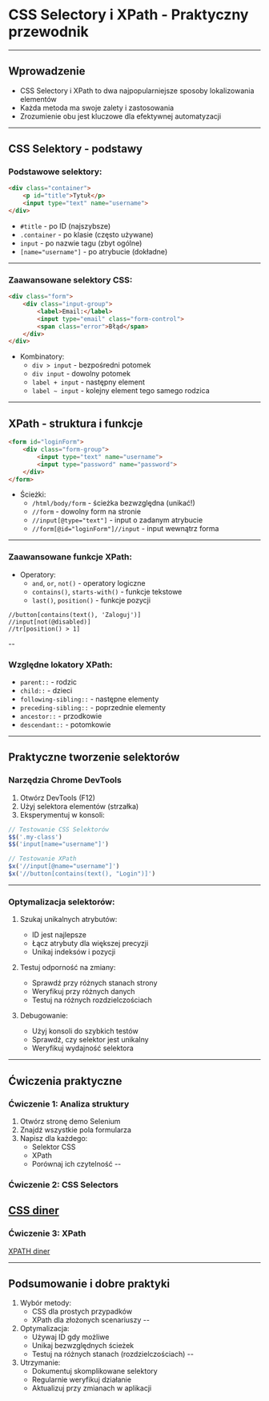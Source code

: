 # CSS Selectory i XPath - Praktyczny przewodnik
---
## Wprowadzenie
- CSS Selectory i XPath to dwa najpopularniejsze sposoby lokalizowania elementów
- Każda metoda ma swoje zalety i zastosowania
- Zrozumienie obu jest kluczowe dla efektywnej automatyzacji
---
## CSS Selektory - podstawy
### Podstawowe selektory:
```html
<div class="container">
    <p id="title">Tytuł</p>
    <input type="text" name="username">
</div>
```

- `#title` - po ID (najszybsze)
- `.container` - po klasie (często używane)
- `input` - po nazwie tagu (zbyt ogólne)
- `[name="username"]` - po atrybucie (dokładne)
---

### Zaawansowane selektory CSS:
```html
<div class="form">
    <div class="input-group">
        <label>Email:</label>
        <input type="email" class="form-control">
        <span class="error">Błąd</span>
    </div>
</div>
```

- Kombinatory:
  - `div > input` - bezpośredni potomek
  - `div input` - dowolny potomek
  - `label + input` - następny element
  - `label ~ input` - kolejny element tego samego rodzica
---
## XPath - struktura i funkcje
```html
<form id="loginForm">
    <div class="form-group">
        <input type="text" name="username">
        <input type="password" name="password">
    </div>
</form>
```
- Ścieżki:
  - `/html/body/form` - ścieżka bezwzględna (unikać!)
  - `//form` - dowolny form na stronie
  - `//input[@type="text"]` - input o zadanym atrybucie
  - `//form[@id="loginForm"]//input` - input wewnątrz forma
---
### Zaawansowane funkcje XPath:
- Operatory:
  - `and`, `or`, `not()` - operatory logiczne
  - `contains()`, `starts-with()` - funkcje tekstowe
  - `last()`, `position()` - funkcje pozycji

```xpath
//button[contains(text(), 'Zaloguj')]
//input[not(@disabled)]
//tr[position() > 1]
```
--
### Względne lokatory XPath:
- `parent::` - rodzic
- `child::` - dzieci
- `following-sibling::` - następne elementy
- `preceding-sibling::` - poprzednie elementy
- `ancestor::` - przodkowie
- `descendant::` - potomkowie
---
## Praktyczne tworzenie selektorów
### Narzędzia Chrome DevTools
1. Otwórz DevTools (F12)
2. Użyj selektora elementów (strzałka)
3. Eksperymentuj w konsoli:
```javascript
// Testowanie CSS Selektorów
$$('.my-class') 
$$('input[name="username"]')

// Testowanie XPath
$x('//input[@name="username"]')
$x('//button[contains(text(), "Login")]')
```
---
### Optymalizacja selektorów:
1. Szukaj unikalnych atrybutów:
   - ID jest najlepsze
   - Łącz atrybuty dla większej precyzji
   - Unikaj indeksów i pozycji

2. Testuj odporność na zmiany:
   - Sprawdź przy różnych stanach strony
   - Weryfikuj przy różnych danych
   - Testuj na różnych rozdzielczościach

3. Debugowanie:
   - Użyj konsoli do szybkich testów
   - Sprawdź, czy selektor jest unikalny
   - Weryfikuj wydajność selektora
---
## Ćwiczenia praktyczne
### Ćwiczenie 1: Analiza struktury
1. Otwórz stronę demo Selenium
2. Znajdź wszystkie pola formularza
3. Napisz dla każdego:
   - Selektor CSS
   - XPath
   - Porównaj ich czytelność
--
### Ćwiczenie 2: CSS Selectors
[CSS diner](https://flukeout.github.io/)
--
### Ćwiczenie 3: XPath
[XPATH diner](https://topswagcode.com/xpath/)

---
## Podsumowanie i dobre praktyki
1. Wybór metody:
   - CSS dla prostych przypadków
   - XPath dla złożonych scenariuszy
--
2. Optymalizacja:
   - Używaj ID gdy możliwe
   - Unikaj bezwzględnych ścieżek
   - Testuj na różnych stanach (rozdzielczościach)
--
3. Utrzymanie:
   - Dokumentuj skomplikowane selektory
   - Regularnie weryfikuj działanie
   - Aktualizuj przy zmianach w aplikacji